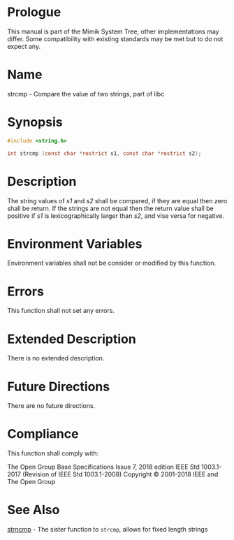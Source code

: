 # Prologue

This manual is part of the Mimik System Tree, other implementations may differ. Some compatibility with existing standards may be met but to do not expect any.


# Name

strcmp - Compare the value of two strings, part of libc


# Synopsis

```C
#include <string.h>

int strcmp (const char *restrict s1, const char *restrict s2);
```


# Description

The string values of *s1* and *s2* shall be compared, if they are equal then zero shall be return. 
If the strings are not equal then the return value shall be positive if *s1* is lexicographically larger than *s2*, and vise versa for negative.


# Environment Variables

Environment variables shall not be consider or modified by this function.


# Errors

This function shall not set any errors.


# Extended Description

There is no extended description.


# Future Directions

There are no future directions.


# Compliance

This function shall comply with:

The Open Group Base Specifications Issue 7, 2018 edition
IEEE Std 1003.1-2017 (Revision of IEEE Std 1003.1-2008)
Copyright © 2001-2018 IEEE and The Open Group


# See Also

[strncmp](strncmp.3) - The sister function to `strcmp`, allows for fixed length strings
